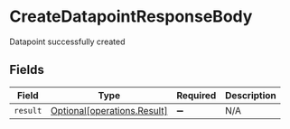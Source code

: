 # CreateDatapointResponseBody

Datapoint successfully created


## Fields

| Field                                                            | Type                                                             | Required                                                         | Description                                                      |
| ---------------------------------------------------------------- | ---------------------------------------------------------------- | ---------------------------------------------------------------- | ---------------------------------------------------------------- |
| `result`                                                         | [Optional[operations.Result]](../../models/operations/result.md) | :heavy_minus_sign:                                               | N/A                                                              |